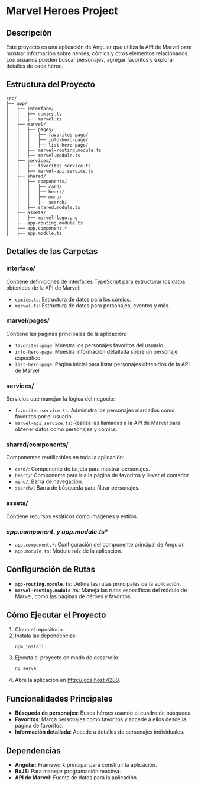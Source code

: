 # Marvel Heroes Project

## Descripción
Este proyecto es una aplicación de Angular que utiliza la API de Marvel para mostrar información sobre héroes, cómics y otros elementos relacionados. Los usuarios pueden buscar personajes, agregar favoritos y explorar detalles de cada héroe.

## Estructura del Proyecto

```
src/
├── app/
│   ├── interface/
│   │   ├── comics.ts      
│   │   ├── marvel.ts     
│   ├── marvel/
│   │   ├── pages/
│   │   │   ├── favorites-page/  
│   │   │   ├── info-hero-page/  
│   │   │   ├── list-hero-page/
│   │   ├── marvel-routing.module.ts 
│   │   ├── marvel.module.ts         
│   ├── services/
│   │   ├── favorites.service.ts     
│   │   ├── marvel-api.service.ts  
│   ├── shared/
│   │   ├── components/
│   │   │   ├── card/      
│   │   │   ├── heart/     
│   │   │   ├── menu/   
│   │   │   ├── search/    
│   │   ├── shared.module.ts  
│   ├── assets/
│   │   ├── marvel-logo.png  
│   ├── app-routing.module.ts 
│   ├── app.component.*       
│   ├── app.module.ts         
```

## Detalles de las Carpetas

### **interface/**
Contiene definiciones de interfaces TypeScript para estructurar los datos obtenidos de la API de Marvel:
- `comics.ts`: Estructura de datos para los cómics.
- `marvel.ts`: Estructura de datos para personajes, eventos y más.

### **marvel/pages/**
Contiene las páginas principales de la aplicación:
- `favorites-page`: Muestra los personajes favoritos del usuario.
- `info-hero-page`: Muestra información detallada sobre un personaje específico.
- `list-hero-page`: Página inicial para listar personajes obtenidos de la API de Marvel.

### **services/**
Servicios que manejan la lógica del negocio:
- `favorites.service.ts`: Administra los personajes marcados como favoritos por el usuario.
- `marvel-api.service.ts`: Realiza las llamadas a la API de Marvel para obtener datos como personajes y cómics.

### **shared/components/**
Componentes reutilizables en toda la aplicación:
- `card/`: Componente de tarjeta para mostrar personajes.
- `heart/`: Componente para ir a la página de favoritos y llevar el contador
- `menu/`: Barra de navegación.
- `search/`: Barra de búsqueda para filtrar personajes.

### **assets/**
Contiene recursos estáticos como imágenes y estilos.

### **app.component.* y app.module.ts**
- `app.component.*`: Configuración del componente principal de Angular.
- `app.module.ts`: Módulo raíz de la aplicación.

## Configuración de Rutas
- **`app-routing.module.ts`**: Define las rutas principales de la aplicación.
- **`marvel-routing.module.ts`**: Maneja las rutas específicas del módulo de Marvel, como las páginas de héroes y favoritos.

## Cómo Ejecutar el Proyecto
1. Clona el repositorio.
2. Instala las dependencias:
   ```bash
   npm install
   ```
3. Ejecuta el proyecto en modo de desarrollo:
   ```bash
   ng serve
   ```
4. Abre la aplicación en [http://localhost:4200](http://localhost:4200).

## Funcionalidades Principales
- **Búsqueda de personajes**: Busca héroes usando el cuadro de búsqueda.
- **Favoritos**: Marca personajes como favoritos y accede a ellos desde la página de favoritos.
- **Información detallada**: Accede a detalles de personajes individuales.

## Dependencias
- **Angular**: Framework principal para construir la aplicación.
- **RxJS**: Para manejar programación reactiva.
- **API de Marvel**: Fuente de datos para la aplicación.


